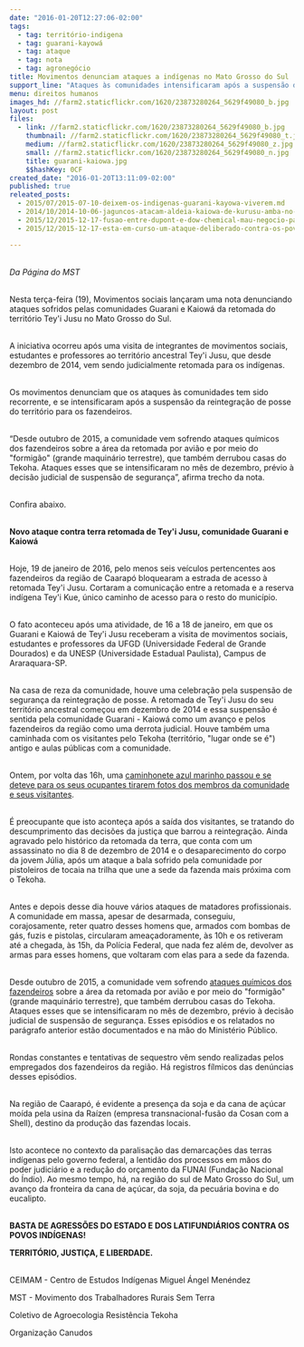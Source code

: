 ```yaml
---
date: "2016-01-20T12:27:06-02:00"
tags:
  - tag: território-indigena
  - tag: guarani-kayowá
  - tag: ataque
  - tag: nota
  - tag: agronegócio
title: Movimentos denunciam ataques a indígenas no Mato Grosso do Sul
support_line: "Ataques às comunidades intensificaram após a suspensão da reintegração de posse do território Tey'i Jusu aos fazendeiros."
menu: direitos humanos
images_hd: //farm2.staticflickr.com/1620/23873280264_5629f49080_b.jpg
layout: post
files:
  - link: //farm2.staticflickr.com/1620/23873280264_5629f49080_b.jpg
    thumbnail: //farm2.staticflickr.com/1620/23873280264_5629f49080_t.jpg
    medium: //farm2.staticflickr.com/1620/23873280264_5629f49080_z.jpg
    small: //farm2.staticflickr.com/1620/23873280264_5629f49080_n.jpg
    title: guarani-kaiowa.jpg
    $$hashKey: 0CF
created_date: "2016-01-20T13:11:09-02:00"
published: true
releated_posts:
  - 2015/07/2015-07-10-deixem-os-indigenas-guarani-kayowa-viverem.md
  - 2014/10/2014-10-06-jaguncos-atacam-aldeia-kaiowa-de-kurusu-amba-no-mato-grosso-do-sul.md
  - 2015/12/2015-12-17-fusao-entre-dupont-e-dow-chemical-mau-negocio-para-as-pessoas-e-para-o-planeta.md
  - 2015/12/2015-12-17-esta-em-curso-um-ataque-deliberado-contra-os-povos-indigenas-afirma-secretario-do-cimi.md

---
```

<p><br />
<em>Da P&aacute;gina do MST</em></p>

<p><br />
Nesta ter&ccedil;a-feira (19), Movimentos sociais lan&ccedil;aram uma nota denunciando ataques sofridos pelas comunidades Guarani e Kaiow&aacute; da retomada do territ&oacute;rio Tey&#39;i Jusu no Mato Grosso do Sul.</p>

<p><br />
A iniciativa ocorreu ap&oacute;s uma visita de integrantes de movimentos sociais, estudantes e professores ao territ&oacute;rio ancestral Tey&#39;i Jusu, que desde dezembro de 2014, vem sendo judicialmente retomada para os ind&iacute;genas.</p>

<p><br />
Os movimentos denunciam que os ataques &agrave;s comunidades tem sido recorrente, e se intensificaram ap&oacute;s a suspens&atilde;o da reintegra&ccedil;&atilde;o de posse do territ&oacute;rio para os fazendeiros.</p>

<p><br />
&ldquo;Desde outubro de 2015, a comunidade vem sofrendo ataques qu&iacute;micos dos fazendeiros sobre a &aacute;rea da retomada por avi&atilde;o e por meio do &quot;formig&atilde;o&quot; (grande maquin&aacute;rio terrestre), que tamb&eacute;m derrubou casas do Tekoha. Ataques esses que se intensificaram no m&ecirc;s de dezembro, pr&eacute;vio &agrave; decis&atilde;o judicial de suspens&atilde;o de seguran&ccedil;a&rdquo;, afirma trecho da nota.</p>

<p><br />
Confira abaixo.</p>

<p><br />
<strong>Novo ataque contra terra retomada de Tey&#39;i Jusu, comunidade Guarani e Kaiow&aacute;</strong></p>

<p><br />
Hoje, 19 de janeiro de 2016, pelo menos seis ve&iacute;culos pertencentes aos fazendeiros da regi&atilde;o de Caarap&oacute; bloquearam a estrada de acesso &agrave; retomada Tey&#39;i Jusu. Cortaram a comunica&ccedil;&atilde;o entre a retomada e a reserva ind&iacute;gena Tey&#39;i Kue, &uacute;nico caminho de acesso para o resto do munic&iacute;pio.</p>

<p><br />
O fato aconteceu ap&oacute;s uma atividade, de 16 a 18 de janeiro, em que os Guarani e Kaiow&aacute; de Tey&#39;i Jusu receberam a visita de movimentos sociais, estudantes e professores da UFGD (Universidade Federal de Grande Dourados) e da UNESP (Universidade Estadual Paulista), Campus de Araraquara-SP.</p>

<p><br />
Na casa de reza da comunidade, houve uma celebra&ccedil;&atilde;o pela suspens&atilde;o de seguran&ccedil;a da reintegra&ccedil;&atilde;o de posse. A retomada de Tey&#39;i Jusu do seu territ&oacute;rio ancestral come&ccedil;ou em dezembro de 2014 e essa suspens&atilde;o &eacute; sentida pela comunidade Guarani - Kaiow&aacute; como um avan&ccedil;o e pelos fazendeiros da regi&atilde;o como uma derrota judicial. Houve tamb&eacute;m uma caminhada com os visitantes pelo Tekoha (territ&oacute;rio, &quot;lugar onde se &eacute;&quot;) antigo e aulas p&uacute;blicas com a comunidade.</p>

<p><br />
Ontem, por volta das 16h, uma <a href="https://www.youtube.com/watch?v=4HWD8Z1n_WI">caminhonete azul marinho passou e se deteve para os seus ocupantes tirarem fotos dos membros da comunidade e seus visitantes</a>.</p>

<p><br />
&Eacute; preocupante que isto aconte&ccedil;a ap&oacute;s a sa&iacute;da dos visitantes, se tratando do descumprimento das decis&otilde;es da justi&ccedil;a que barrou a reintegra&ccedil;&atilde;o. Ainda agravado pelo hist&oacute;rico da retomada da terra, que conta com um assassinato no dia 8 de dezembro de 2014 e o desaparecimento do corpo da jovem J&uacute;lia, ap&oacute;s um ataque a bala sofrido pela comunidade por pistoleiros de tocaia na trilha que une a sede da fazenda mais pr&oacute;xima com o Tekoha.</p>

<p><br />
Antes e depois desse dia houve v&aacute;rios ataques de matadores profissionais. A comunidade em massa, apesar de desarmada, conseguiu, corajosamente, reter quatro desses homens que, armados com bombas de g&aacute;s, fuzis e pistolas, circularam amea&ccedil;adoramente, &agrave;s 10h e os retiveram at&eacute; a chegada, &agrave;s 15h, da Pol&iacute;cia Federal, que nada fez al&eacute;m de, devolver as armas para esses homens, que voltaram com elas para a sede da fazenda.</p>

<p><br />
Desde outubro de 2015, a comunidade vem sofrendo <a href="https://www.youtube.com/watch?v=qQn7SpbVsdQ">ataques qu&iacute;micos dos fazendeiros</a> sobre a &aacute;rea da retomada por avi&atilde;o e por meio do &quot;formig&atilde;o&quot; (grande maquin&aacute;rio terrestre), que tamb&eacute;m derrubou casas do Tekoha. Ataques esses que se intensificaram no m&ecirc;s de dezembro, pr&eacute;vio &agrave; decis&atilde;o judicial de suspens&atilde;o de seguran&ccedil;a. Esses epis&oacute;dios e os relatados no par&aacute;grafo anterior est&atilde;o documentados e na m&atilde;o do Minist&eacute;rio P&uacute;blico.</p>

<p><br />
Rondas constantes e tentativas de sequestro v&ecirc;m sendo realizadas pelos empregados dos fazendeiros da regi&atilde;o. H&aacute; registros f&iacute;lmicos das den&uacute;ncias desses epis&oacute;dios.</p>

<p><br />
Na regi&atilde;o de Caarap&oacute;, &eacute; evidente a presen&ccedil;a da soja e da cana de a&ccedil;&uacute;car mo&iacute;da pela usina da Ra&iacute;zen (empresa transnacional-fus&atilde;o da Cosan com a Shell), destino da produ&ccedil;&atilde;o das fazendas locais.</p>

<p><br />
Isto acontece no contexto da paralisa&ccedil;&atilde;o das demarca&ccedil;&otilde;es das terras ind&iacute;genas pelo governo federal, a lentid&atilde;o dos processos em m&atilde;os do poder judici&aacute;rio e a redu&ccedil;&atilde;o do or&ccedil;amento da FUNAI (Funda&ccedil;&atilde;o Nacional do &Iacute;ndio). Ao mesmo tempo, h&aacute;, na regi&atilde;o do sul de Mato Grosso do Sul, um avan&ccedil;o da fronteira da cana de a&ccedil;&uacute;car, da soja, da pecu&aacute;ria bovina e do eucalipto.</p>

<p><br />
<strong>BASTA DE AGRESS&Otilde;ES DO ESTADO E DOS LATIFUNDI&Aacute;RIOS CONTRA OS POVOS IND&Iacute;GENAS!</strong></p>

<p><strong>TERRIT&Oacute;RIO, JUSTI&Ccedil;A, E LIBERDADE.</strong></p>

<p><br />
CEIMAM - Centro de Estudos Ind&iacute;genas Miguel &Aacute;ngel Men&eacute;ndez</p>

<p>MST - Movimento dos Trabalhadores Rurais Sem Terra</p>

<p>Coletivo de Agroecologia Resist&ecirc;ncia Tekoha</p>

<p>Organiza&ccedil;&atilde;o Canudos</p>
